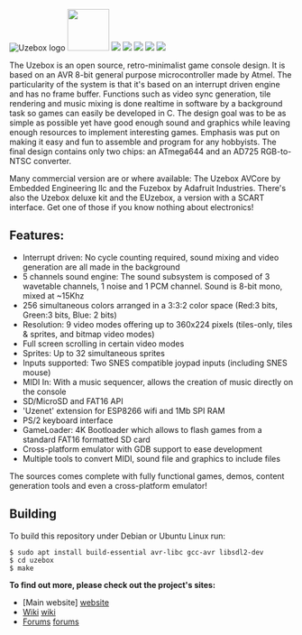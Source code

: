 <img src="http://belogic.com/uzebox/images/new_banner3.jpg"
 alt="Uzebox logo" />
<img src="http://belogic.com/uzebox/images/thumbs/case_thumb.gif" height="74px"  />
<img src="http://belogic.com/uzebox/images/games/donkeykong.png"  />
<img src="http://belogic.com/uzebox/images/games/alterego.png"  />
<img src="http://belogic.com/uzebox/images/games/ghostyghost.png"  />
<img src="http://belogic.com/uzebox/images/games/loderunner.png"  />
<img src="http://belogic.com/uzebox/images/games/mellisretroland.png"  />


The Uzebox is an open source, retro-minimalist game console design. It is based on an AVR 8-bit general purpose microcontroller made by Atmel. The particularity of the system is that it's based on an interrupt driven engine and has no frame buffer. Functions such as video sync generation, tile rendering and music mixing is done realtime in software by a background task so games can easily be developed in C. The design goal was to be as simple as possible yet have good enough sound and graphics while leaving enough resources to implement interesting games. Emphasis was put on making it easy and fun to assemble and program for any hobbyists. The final design contains only two chips: an ATmega644 and an AD725 RGB-to-NTSC converter.

Many commercial version are or where available: The Uzebox AVCore by Embedded Engineering llc and the Fuzebox by Adafruit Industries. There's also the Uzebox deluxe kit and the EUzebox, a version with a SCART interface. Get one of those if you know nothing about electronics!

## Features:
* Interrupt driven: No cycle counting required, sound mixing and video generation are all made in the background
* 5 channels sound engine: The sound subsystem is composed of 3 wavetable channels, 1 noise and 1 PCM channel. Sound is 8-bit mono, mixed at ~15Khz
* 256 simultaneous colors arranged in a 3:3:2 color space (Red:3 bits, Green:3 bits, Blue: 2 bits)
* Resolution: 9 video modes offering up to 360x224 pixels (tiles-only, tiles & sprites, and bitmap video modes)
* Full screen scrolling in certain video modes
* Sprites: Up to 32 simultaneous sprites
* Inputs supported: Two SNES compatible joypad inputs (including SNES mouse)
* MIDI In: With a music sequencer, allows the creation of music directly on the console
* SD/MicroSD and FAT16 API
* 'Uzenet' extension for ESP8266 wifi and 1Mb SPI RAM
* PS/2 keyboard interface
* GameLoader: 4K Bootloader which allows to flash games from a standard FAT16 formatted SD card
* Cross-platform emulator with GDB support to ease development
* Multiple tools to convert MIDI, sound file and graphics to include files

The sources comes complete with fully functional games, demos, content generation tools and even a cross-platform emulator!

## Building

To build this repository under Debian or Ubuntu Linux run:

```
$ sudo apt install build-essential avr-libc gcc-avr libsdl2-dev
$ cd uzebox
$ make
```

**To find out more, please check out the project's sites:**
* [Main website] [website]
* [Wiki] [wiki]
* [Forums] [forums]

[website]: http://belogic.com/uzebox
[wiki]: http://uzebox.org/wiki
[forums]: http://uzebox.org/forums




